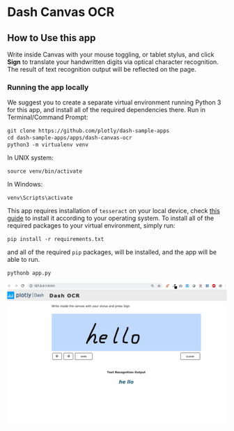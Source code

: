 # Dash Canvas OCR

## How to Use this app

Write inside Canvas with your mouse toggling, or tablet stylus, and click **Sign** to translate your handwritten digits via optical character recognition.
The result of text recognition output will be reflected on the page.


### Running the app locally
We suggest you to create a separate virtual environment running Python 3 for this app, and install all of the required dependencies there. Run in Terminal/Command Prompt:

```
git clone https://github.com/plotly/dash-sample-apps
cd dash-sample-apps/apps/dash-canvas-ocr
python3 -m virtualenv venv
```
In UNIX system: 

```
source venv/bin/activate
```
In Windows: 

```
venv\Scripts\activate
```
This app requires installation of `tesseract` on your local device, check [this guide](https://linuxhint.com/install-tesseract-ocr-linux/) to install it according to your operating system.
To install all of the required packages to your virtual environment, simply run:

```
pip install -r requirements.txt
```

and all of the required `pip` packages, will be installed, and the app will be able to run.

```
pythonb app.py
```

![screenshot](screenshot.png)


